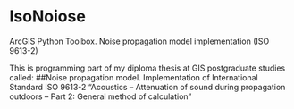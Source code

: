 # IsoNoiose
ArcGIS Python Toolbox. Noise propagation model implementation (ISO 9613-2)

This is programming part of my diploma thesis at GIS postgraduate studies called:
##Noise propagation model. Implementation of International  Standard ISO 9613-2 “Acoustics – Attenuation of sound during propagation outdoors – Part 2: General method of calculation”
